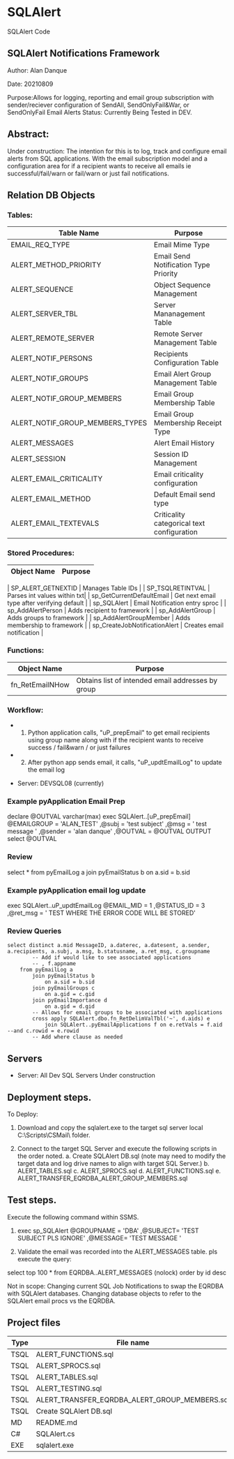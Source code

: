 # SQLAlert
SQLAlert Code

## SQLAlert Notifications Framework

Author: Alan Danque

Date:	20210809

Purpose:Allows for logging, reporting and email group subscription with sender/reciever configuration of SendAll, SendOnlyFail&War, or SendOnlyFail Email Alerts
Status: Currently Being Tested in DEV.


## Abstract:

Under construction: The intention for this is to log, track and configure email alerts from SQL applications. With the email subscription model and a configuration area for if a recipient wants to receive all emails ie successful/fail/warn or fail/warn or just fail notifications.


## Relation DB Objects
### Tables:
| Table Name | Purpose |
| ----- | ------ | 
| EMAIL_REQ_TYPE | Email Mime Type | 
| ALERT_METHOD_PRIORITY | Email Send Notification Type Priority | 
| ALERT_SEQUENCE | Object Sequence Management | 
| ALERT_SERVER_TBL | Server Mananagement Table | 
| ALERT_REMOTE_SERVER | Remote Server Management Table | 
| ALERT_NOTIF_PERSONS | Recipients Configuration Table | 
| ALERT_NOTIF_GROUPS | Email Alert Group Management Table | 
| ALERT_NOTIF_GROUP_MEMBERS | Email Group Membership Table | 
| ALERT_NOTIF_GROUP_MEMBERS_TYPES | Email Group Membership Receipt Type | 
| ALERT_MESSAGES | Alert Email History | 
| ALERT_SESSION | Session ID Management | 
| ALERT_EMAIL_CRITICALITY | Email criticality configuration | 
| ALERT_EMAIL_METHOD | Default Email send type | 
| ALERT_EMAIL_TEXTEVALS | Criticality categorical text configuration | 

### Stored Procedures:
| Object Name | Purpose |
| ----- | ------ | 

| SP_ALERT_GETNEXTID | Manages Table IDs | 
| SP_TSQLRETINTVAL | Parses int values within txt| 
| sp_GetCurrentDefaultEmail | Get next email type after verifying default | 
| sp_SQLAlert | Email Notification entry sproc | 
| sp_AddAlertPerson | Adds recipient to framework | 
| sp_AddAlertGroup | Adds groups to framework | 
| sp_AddAlertGroupMember | Adds membership to framework | 
| sp_CreateJobNotificationAlert | Creates email notification | 

### Functions:
| Object Name | Purpose |
| ----- | ------ | 
| fn_RetEmailNHow | Obtains list of intended email addresses by group |

### Workflow:

- 1. Python application calls, "uP_prepEmail" to get email recipients using group name along with if the recipient wants to receive success / fail&warn / or just failures

- 2. After python app sends email, it calls, "uP_updtEmailLog" to update the email log

- Server: DEVSQL08 (currently)

### Example pyApplication Email Prep 
declare @OUTVAL varchar(max)
exec SQLAlert..[uP_prepEmail] 
	 @EMAILGROUP = 'ALAN_TEST'
	,@subj = 'test subject'
	,@msg = ' test message '
	,@sender = 'alan danque'
	,@OUTVAL = @OUTVAL OUTPUT
select @OUTVAL 

### Review 
select * 
	from pyEmailLog a
		join pyEmailStatus b
			on a.sid = b.sid

### Example pyApplication email log update
exec SQLAlert..uP_updtEmailLog
	 @EMAIL_MID = 1
	,@STATUS_ID = 3
	,@ret_msg = ' TEST WHERE THE ERROR CODE WILL BE STORED'

### Review Queries
```
select distinct a.mid MessageID, a.daterec, a.datesent, a.sender, a.recipients, a.subj, a.msg, b.statusname, a.ret_msg, c.groupname
		-- Add if would like to see associated applications
		-- , f.appname
	from pyEmailLog a
		join pyEmailStatus b
			on a.sid = b.sid
		join pyEmailGroups c
			on a.gid = c.gid
		join pyEmailImportance d
			on a.gid = d.gid
		-- Allows for email groups to be associated with applications
		cross apply SQLAlert.dbo.fn_RetDelimValTbl('~', d.aids) e
			join SQLAlert..pyEmailApplications f on e.retVals = f.aid --and c.rowid = e.rowid
		-- Add where clause as needed
```

## Servers
- Server: All Dev SQL Servers
Under construction

## Deployment steps.
To Deploy:


1. Download and copy the sqlalert.exe to the target sql server local C:\Scripts\CSMail\ folder.


2. Connect to the target SQL Server and execute the following scripts in the order noted.
  a. Create SQLAlert DB.sql  (note may need to modify the target data and log drive names to align with target SQL Server.)
  b. ALERT_TABLES.sql
  c. ALERT_SPROCS.sql
  d. ALERT_FUNCTIONS.sql
  e. ALERT_TRANSFER_EQRDBA_ALERT_GROUP_MEMBERS.sql

 
## Test steps.
Execute the following command within SSMS.

1. exec sp_SQLAlert
    @GROUPNAME = 'DBA'
    ,@SUBJECT= 'TEST SUBJECT PLS IGNORE' 
    ,@MESSAGE= 'TEST MESSAGE '

2. Validate the email was recorded into the ALERT_MESSAGES table.
pls execute the query: 

select top 100 * from EQRDBA..ALERT_MESSAGES (nolock) order by id desc



Not in scope: 
Changing current SQL Job Notifications to swap the EQRDBA with SQLAlert databases.
Changing database objects to refer to the SQLAlert email procs vs the EQRDBA.


## Project files
| Type | File name | Description |
| ----- | ------ | ------ |
| TSQL | ALERT_FUNCTIONS.sql | | 
| TSQL | ALERT_SPROCS.sql | | 
| TSQL | ALERT_TABLES.sql | | 
| TSQL | ALERT_TESTING.sql | | 
| TSQL | ALERT_TRANSFER_EQRDBA_ALERT_GROUP_MEMBERS.sql | | 
| TSQL | Create SQLAlert DB.sql | | 
| MD | README.md | | 
| C# | SQLAlert.cs | | 
| EXE | sqlalert.exe | | 
